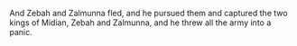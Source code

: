 And Zebah and Zalmunna fled, and he pursued them and captured the two kings of Midian, Zebah and Zalmunna, and he threw all the army into a panic.

